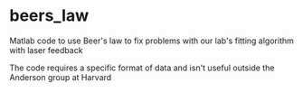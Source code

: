 # beers_law
Matlab code to use Beer's law to fix problems with our lab's fitting algorithm with laser feedback

The code requires a specific format of data and isn't useful outside the Anderson group at Harvard
